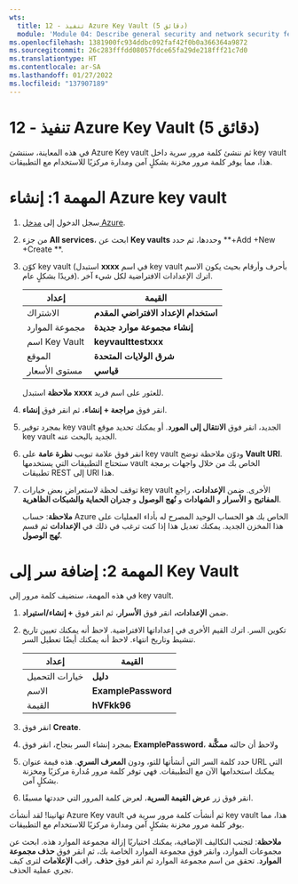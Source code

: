 ```yaml
---
wts:
  title: 12 - تنفيذ Azure Key Vault (5 دقائق)
  module: 'Module 04: Describe general security and network security features'
ms.openlocfilehash: 1381900fc934ddbc092faf42f0b0a366364a9872
ms.sourcegitcommit: 26c283fffdd08057fdce65fa29de218fff21c7d0
ms.translationtype: HT
ms.contentlocale: ar-SA
ms.lasthandoff: 01/27/2022
ms.locfileid: "137907189"
---
```

# <a name="12---implement-azure-key-vault-5-min"></a>12 - تنفيذ Azure Key Vault (5 دقائق)

في هذه المعاينة، سننشئ Azure Key vault ثم ننشئ كلمة مرور سرية داخل key vault هذا، مما يوفر كلمة مرور مخزنة بشكلٍ آمن ومدارة مركزيًا للاستخدام مع التطبيقات.

# <a name="task-1-create-an-azure-key-vault"></a>المهمة 1: إنشاء Azure key vault 

1. سجل الدخول إلى [مدخل Azure](https://portal.azure.com).

2. من جزء **All services**، ابحث عن **Key vaults** وحددها، ثم حدد **+Add +New +Create **.

3. كوّن key vault (استبدل **xxxx** في اسم key vault بأحرف وأرقام بحيث يكون الاسم فريدًا بشكلٍ عام). اترك الإعدادات الافتراضية لكل شيء آخر.

    | إعداد | القيمة | 
    | --- | --- |
    | الاشتراك | **استخدام الإعداد الافتراضي المقدم** |
    | مجموعة الموارد | **إنشاء مجموعة موارد جديدة** |
    | اسم Key Vault | **keyvaulttestxxx** |
    | ‏‏الموقع | **شرق الولايات المتحدة** |
    | مستوى الأسعار | **قياسي** |
    
    **ملاحظة** استبدل **xxxx** للعثور على اسم فريد.
4. انقر فوق **مراجعة + إنشاء**، ثم انقر فوق **إنشاء**. 

5. بمجرد توفير key vault الجديد، انقر فوق **الانتقال إلى المورد**. أو يمكنك تحديد موقع key vault الجديد بالبحث عنه. 

6. انقر فوق علامة تبويب **نظرة عامة** على key vault ودوّن ملاحظة توضح **Vault URI**. ستحتاج التطبيقات التي يستخدمها vault الخاص بك من خلال واجهات برمجة تطبيقات REST إلى URI هذا.

7. توقف لحظة لاستعراض بعض خيارات key vault الأخرى. ضمن **الإعدادات**، راجع **المفاتيح** و **الأسرار** و **الشهادات** و **نُهج الوصول** و **جدران الحماية والشبكات الظاهرية**.

    **ملاحظة**: حساب Azure الخاص بك هو الحساب الوحيد المصرح له بأداء العمليات على هذا المخزن الجديد. يمكنك تعديل هذا إذا كنت ترغب في ذلك في **الإعدادات** ثم قسم **نُهج الوصول**.

# <a name="task-2-add-a-secret-to-the-key-vault"></a>المهمة 2: إضافة سر إلى Key Vault
        
في هذه المهمة، سنضيف كلمة مرور إلى key vault. 

1. ضمن **الإعدادات،** انقر فوق **الأسرار**، ثم انقر فوق **+ إنشاء/استيراد**.

2. تكوين السر. اترك القيم الأخرى في إعداداتها الافتراضية. لاحظ أنه يمكنك تعيين تاريخ تنشيط وتاريخ انتهاء. لاحظ أنه يمكنك أيضًا تعطيل السر.

    | إعداد | القيمة | 
    | --- | --- |
    | خيارات التحميل | ⁧**⁩دليل⁧**⁩ |
    | الاسم | **ExamplePassword** |
    | القيمة | ⁧**⁩hVFkk96⁧**⁩ |

3. انقر فوق **Create**.

4. بمجرد إنشاء السر بنجاح، انقر فوق **ExamplePassword**، ولاحظ أن حالته **ممكَّنة**

5. حدد كلمة السر التي أنشأتها للتو، ودون **المعرف السري**. هذه قيمة عنوان URL التي يمكنك استخدامها الآن مع التطبيقات. فهي توفر كلمة مرور مُدارة مركزيًا ومخزنة بشكلٍ آمن. 

6. انقر فوق زر **عرض القيمة السرية**، لعرض كلمة المرور التي حددتها مسبقًا.


تهانينا! لقد أنشأتَ Azure Key vault ثم أنشأت كلمة مرور سرية في key vault هذا، مما يوفر كلمة مرور مخزنة بشكلٍ آمن ومدارة مركزيًا للاستخدام مع التطبيقات.

**ملاحظة**: لتجنب التكاليف الإضافية، يمكنك اختياريًا إزالة مجموعة الموارد هذه. ابحث عن مجموعات الموارد، وانقر فوق مجموعة الموارد الخاصة بك، ثم انقر فوق **حذف مجموعة الموارد**. تحقق من اسم مجموعة الموارد ثم انقر فوق **حذف**. راقب **الإعلامات** لترى كيف تجري عملية الحذف.
